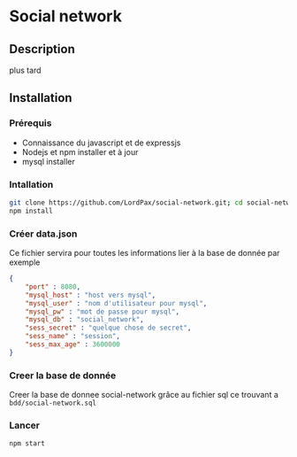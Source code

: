 # Social network
## Description
plus tard 

## Installation
### Prérequis
* Connaissance du javascript et de expressjs
* Nodejs et npm installer et à jour
* mysql installer

### Intallation
```bash
git clone https://github.com/LordPax/social-network.git; cd social-network
npm install
```

### Créer data.json
Ce fichier servira pour toutes les informations lier à la base de donnée par exemple
```json
{
    "port" : 8080,
    "mysql_host" : "host vers mysql",
    "mysql_user" : "nom d'utilisateur pour mysql",
    "mysql_pw" : "mot de passe pour mysql",
    "mysql_db" : "social_network",
    "sess_secret" : "quelque chose de secret",
    "sess_name" : "session",
    "sess_max_age" : 3600000
}
```

### Creer la base de donnée
Creer la base de donnee social-network grâce au fichier sql ce trouvant a `bdd/social-network.sql` 

### Lancer
```bash
npm start
```
